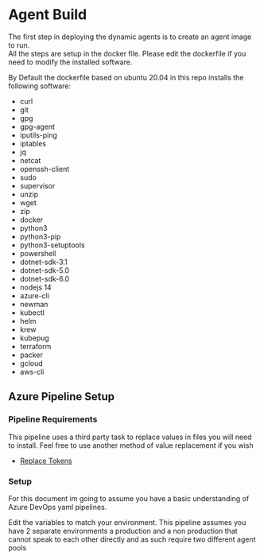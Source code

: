 # Agent Build

The first step in deploying the dynamic agents is to create an agent image to run.  
All the steps are setup in the docker file.  Please edit the dockerfile if you need to modify the installed software.

By Default the dockerfile based on ubuntu 20.04 in this repo installs the following software:

- curl
- git
- gpg
- gpg-agent
- iputils-ping
- iptables
- jq
- netcat
- openssh-client
- sudo
- supervisor
- unzip
- wget
- zip
- docker
- python3
- python3-pip
- python3-setuptools
- powershell
- dotnet-sdk-3.1
- dotnet-sdk-5.0
- dotnet-sdk-6.0
- nodejs 14
- azure-cli
- newman
- kubectl
- helm
- krew
- kubepug
- terraform
- packer
- gcloud
- aws-cli

## Azure Pipeline Setup

### Pipeline Requirements

This pipeline uses a third party task to replace values in files you will need to install.
Feel free to use another method of value replacement if you wish

- [Replace Tokens](https://marketplace.visualstudio.com/items?itemName=qetza.replacetokens)

### Setup

For this document im going to assume you have a basic understanding of Azure DevOps yaml pipelines.

Edit the variables to match your environment.  This pipeline assumes you have 2 separate environments a production and a non production
that cannot speak to each other directly and as such require two different agent pools


